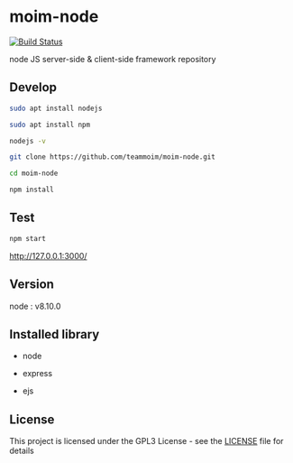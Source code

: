 # moim-node

[![Build Status](https://travis-ci.org/teammoim/moim-node.svg?branch=master)](https://travis-ci.org/teammoim/moim-node)

node JS server-side & client-side framework repository

## Develop

```sh
sudo apt install nodejs
```

```sh
sudo apt install npm
```

```sh
nodejs -v
```

```sh
git clone https://github.com/teammoim/moim-node.git
```

```sh
cd moim-node
```

```sh
npm install
```

## Test

```sh
npm start
```

http://127.0.0.1:3000/

## Version

node : v8.10.0

## Installed library

* node

* express

* ejs

## License

This project is licensed under the GPL3 License - see the [LICENSE](LICENSE.md) file for details
